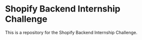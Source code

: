 # Shopify Backend Internship Challenge

This is a repository for the Shopify Backend Internship Challenge.
